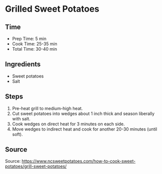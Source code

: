 # Grilled Sweet Potatoes

## Time

- Prep Time: 5 min
- Cook Time: 25-35 min
- Total Time: 30-40 min

## Ingredients

- Sweet potatoes
- Salt

## Steps

1. Pre-heat grill to medium-high heat.
2. Cut sweet potatoes into wedges about 1 inch thick and season liberally with salt.
3. Cook wedges on direct heat for 3 minutes on each side.
4. Move wedges to indirect heat and cook for another 20-30 minutes (until soft).

## Source

Source: https://www.ncsweetpotatoes.com/how-to-cook-sweet-potatoes/grill-sweet-potatoes/
